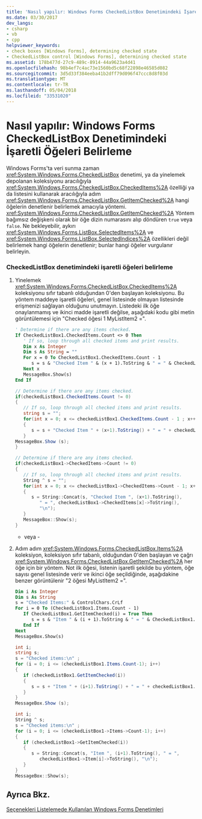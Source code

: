 ```yaml
---
title: 'Nasıl yapılır: Windows Forms CheckedListBox Denetimindeki İşaretli Öğeleri Belirleme'
ms.date: 03/30/2017
dev_langs:
- csharp
- vb
- cpp
helpviewer_keywords:
- check boxes [Windows Forms], determining checked state
- CheckedListBox control [Windows Forms], determining checked state
ms.assetid: 178b477d-27c9-489c-8914-44a9623a4d41
ms.openlocfilehash: 98b4ef7c4ac73e1560bd5c68f22898e46585d082
ms.sourcegitcommit: 3d5d33f384eeba41b2dff79d096f47ccc8d8f03d
ms.translationtype: MT
ms.contentlocale: tr-TR
ms.lasthandoff: 05/04/2018
ms.locfileid: "33531020"
---
```

# <a name="how-to-determine-checked-items-in-the-windows-forms-checkedlistbox-control"></a>Nasıl yapılır: Windows Forms CheckedListBox Denetimindeki İşaretli Öğeleri Belirleme
Windows Forms'ta veri sunma zaman <xref:System.Windows.Forms.CheckedListBox> denetimi, ya da yinelemek depolanan koleksiyonu aracılığıyla <xref:System.Windows.Forms.CheckedListBox.CheckedItems%2A> özelliği ya da listesini kullanarak aracılığıyla adım <xref:System.Windows.Forms.CheckedListBox.GetItemChecked%2A> hangi öğelerin denetlenir belirlemek amacıyla yöntemi. <xref:System.Windows.Forms.CheckedListBox.GetItemChecked%2A> Yöntem bağımsız değişkeni olarak bir öğe dizin numarasını alıp döndüren `true` veya `false`. Ne bekleyebilir, aykırı <xref:System.Windows.Forms.ListBox.SelectedItems%2A> ve <xref:System.Windows.Forms.ListBox.SelectedIndices%2A> özellikleri değil belirlemek hangi öğelerin denetlenir; bunlar hangi öğeler vurgulanır belirleyin.  
  
### <a name="to-determine-checked-items-in-a-checkedlistbox-control"></a>CheckedListBox denetimindeki işaretli öğeleri belirleme  
  
1.  Yinelemek <xref:System.Windows.Forms.CheckedListBox.CheckedItems%2A> koleksiyonu sıfır tabanlı olduğundan 0'den başlayan koleksiyonu. Bu yöntem maddeye işaretli öğeleri, genel listesinde olmayan listesinde erişmenizi sağlayan olduğunu unutmayın. Listedeki ilk öğe onaylanmamış ve ikinci madde işaretli değilse, aşağıdaki kodu gibi metin görüntülemesi için "Checked öğesi 1 MyListItem2 =".  
  
    ```vb  
    ' Determine if there are any items checked.  
    If CheckedListBox1.CheckedItems.Count <> 0 Then  
       ' If so, loop through all checked items and print results.  
       Dim x As Integer  
       Dim s As String = ""  
       For x = 0 To CheckedListBox1.CheckedItems.Count - 1  
          s = s & "Checked Item " & (x + 1).ToString & " = " & CheckedListBox1.CheckedItems(x).ToString & ControlChars.CrLf  
       Next x  
       MessageBox.Show(s)  
    End If  
    ```  
  
    ```csharp  
    // Determine if there are any items checked.  
    if(checkedListBox1.CheckedItems.Count != 0)  
    {  
       // If so, loop through all checked items and print results.  
       string s = "";  
       for(int x = 0; x <= checkedListBox1.CheckedItems.Count - 1 ; x++)  
       {  
          s = s + "Checked Item " + (x+1).ToString() + " = " + checkedListBox1.CheckedItems[x].ToString() + "\n";  
       }  
    MessageBox.Show (s);  
    }  
    ```  
  
    ```cpp  
    // Determine if there are any items checked.  
    if(checkedListBox1->CheckedItems->Count != 0)  
    {  
       // If so, loop through all checked items and print results.  
       String ^ s = "";  
       for(int x = 0; x <= checkedListBox1->CheckedItems->Count - 1; x++)  
       {  
          s = String::Concat(s, "Checked Item ", (x+1).ToString(),  
             " = ", checkedListBox1->CheckedItems[x]->ToString(),  
             "\n");  
       }  
       MessageBox::Show(s);  
    }  
    ```  
  
     - veya -  
  
2.  Adım adım <xref:System.Windows.Forms.CheckedListBox.Items%2A> koleksiyon, koleksiyon sıfır tabanlı, olduğundan 0'den başlayan ve çağrı <xref:System.Windows.Forms.CheckedListBox.GetItemChecked%2A> her öğe için bir yöntem. Not ilk öğesi, listenin işaretli şekilde bu yöntem, öğe sayısı genel listesinde verir ve ikinci öğe seçildiğinde, aşağıdakine benzer görüntülenir "2 öğesi MyListItem2 =".  
  
    ```vb  
    Dim i As Integer  
    Dim s As String  
    s = "Checked Items:" & ControlChars.CrLf  
    For i = 0 To (CheckedListBox1.Items.Count - 1)  
       If CheckedListBox1.GetItemChecked(i) = True Then  
          s = s & "Item " & (i + 1).ToString & " = " & CheckedListBox1.Items(i).ToString & ControlChars.CrLf  
       End If  
    Next  
    MessageBox.Show(s)  
    ```  
  
    ```csharp  
    int i;  
    string s;   
    s = "Checked items:\n" ;  
    for (i = 0; i <= (checkedListBox1.Items.Count-1); i++)  
    {  
       if (checkedListBox1.GetItemChecked(i))  
       {  
          s = s + "Item " + (i+1).ToString() + " = " + checkedListBox1.Items[i].ToString() + "\n";  
       }  
    }  
    MessageBox.Show (s);  
    ```  
  
    ```cpp  
    int i;  
    String ^ s;   
    s = "Checked items:\n" ;  
    for (i = 0; i <= (checkedListBox1->Items->Count-1); i++)  
    {  
       if (checkedListBox1->GetItemChecked(i))  
       {  
          s = String::Concat(s, "Item ", (i+1).ToString(), " = ",  
             checkedListBox1->Item[i]->ToString(), "\n");  
       }  
    }  
    MessageBox::Show(s);  
    ```  
  
## <a name="see-also"></a>Ayrıca Bkz.  
 [Seçenekleri Listelemede Kullanılan Windows Forms Denetimleri](../../../../docs/framework/winforms/controls/windows-forms-controls-used-to-list-options.md)
